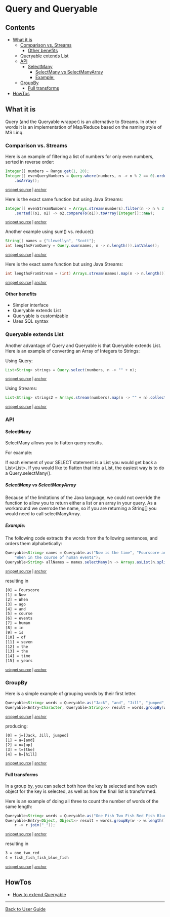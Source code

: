<a id="top"></a>

# Query and Queryable

<!-- toc -->
## Contents

  * [What it is](#what-it-is)
    * [Comparison vs. Streams](#comparison-vs-streams)
      * [Other benefits](#other-benefits)
    * [Queryable extends List](#queryable-extends-list)
    * [API](#api)
      * [SelectMany](#selectmany)
        * [SelectMany vs SelectManyArray](#selectmany-vs-selectmanyarray)
        * [Example:](#example)
    * [GroupBy](#groupby)
      * [Full transforms](#full-transforms)
  * [HowTos](#howtos)<!-- endToc -->

## What it is
Query (and the Queryable wrapper) is an alternative to Streams. In other words it is an implementation of Map/Reduce 
based on the naming style of MS Linq.

### Comparison vs. Streams
Here is an example of filtering a list of numbers for only even numbers, sorted in reverse order:

<!-- snippet: query_example -->
<a id='snippet-query_example'></a>
```java
Integer[] numbers = Range.get(1, 20);
Integer[] evenQueryNumbers = Query.where(numbers, n -> n % 2 == 0).orderBy(OrderBy.Order.Descending, n -> n)
    .asArray();
```
<sup><a href='/approvaltests-util-tests/src/test/java/org/lambda/query/QueryTest.java#L37-L41' title='Snippet source file'>snippet source</a> | <a href='#snippet-query_example' title='Start of snippet'>anchor</a></sup>
<!-- endSnippet -->

Here is the exact same function but using Java Streams:

<!-- snippet: stream_example -->
<a id='snippet-stream_example'></a>
```java
Integer[] evenStreamNumbers = Arrays.stream(numbers).filter(n -> n % 2 == 0)
    .sorted((o1, o2) -> o2.compareTo(o1)).toArray(Integer[]::new);
```
<sup><a href='/approvaltests-util-tests/src/test/java/org/lambda/query/QueryTest.java#L42-L45' title='Snippet source file'>snippet source</a> | <a href='#snippet-stream_example' title='Start of snippet'>anchor</a></sup>
<!-- endSnippet -->

Another example using sum() vs. reduce():

<!-- snippet: query_sum_example -->
<a id='snippet-query_sum_example'></a>
```java
String[] names = {"Llewellyn", "Scott"};
int lengthsFromQuery = Query.sum(names, n -> n.length()).intValue();
```
<sup><a href='/approvaltests-util-tests/src/test/java/org/lambda/query/QueryTest.java#L49-L52' title='Snippet source file'>snippet source</a> | <a href='#snippet-query_sum_example' title='Start of snippet'>anchor</a></sup>
<!-- endSnippet -->

Here is the exact same function but using Java Streams:

<!-- snippet: stream_sum_example -->
<a id='snippet-stream_sum_example'></a>
```java
int lengthsFromStream = (int) Arrays.stream(names).map(n -> n.length()).reduce(0, (a, b) -> a + b);
```
<sup><a href='/approvaltests-util-tests/src/test/java/org/lambda/query/QueryTest.java#L53-L55' title='Snippet source file'>snippet source</a> | <a href='#snippet-stream_sum_example' title='Start of snippet'>anchor</a></sup>
<!-- endSnippet -->

#### Other benefits
* Simpler interface
* Queryable<T> extends List<T>
* Queryable is customizable
* Uses SQL syntax

### Queryable extends List
Another advantage of Query and Queryable is that Queryable extends List. Here is an example of converting
an Array of Integers to Strings:

Using Query:
<!-- snippet: list_is_queryable -->
<a id='snippet-list_is_queryable'></a>
```java
List<String> strings = Query.select(numbers, n -> "" + n);
```
<sup><a href='/approvaltests-util-tests/src/test/java/org/lambda/query/QueryTest.java#L60-L62' title='Snippet source file'>snippet source</a> | <a href='#snippet-list_is_queryable' title='Start of snippet'>anchor</a></sup>
<!-- endSnippet -->

Using Streams:
<!-- snippet: list_from_stream -->
<a id='snippet-list_from_stream'></a>
```java
List<String> strings2 = Arrays.stream(numbers).map(n -> "" + n).collect(Collectors.toList());
```
<sup><a href='/approvaltests-util-tests/src/test/java/org/lambda/query/QueryTest.java#L63-L65' title='Snippet source file'>snippet source</a> | <a href='#snippet-list_from_stream' title='Start of snippet'>anchor</a></sup>
<!-- endSnippet -->

### API

#### SelectMany

SelectMany allows you to flatten query results.

For example:  

If each element of your SELECT statement is a List<String> you would get back a List<List<String>>. If you would like to flatten that into a List<String>, the easiest way is to do a Query.selectMany(). 

##### SelectMany vs SelectManyArray

Because of the limitations of the Java language, we could not override the function to allow you to return either a list or an array in your query. As a workaround we overrode the name, so if you are returning a String[] you would need to call selectManyArray.

##### Example:

The following code extracts the words from the following sentences, and orders them alphabetically:

<!-- snippet: queryable_select_many -->
<a id='snippet-queryable_select_many'></a>
```java
Queryable<String> names = Queryable.as("Now is the time", "Fourscore and seven years ago",
    "When in the course of human events");
Queryable<String> allNames = names.selectMany(n -> Arrays.asList(n.split(" "))).orderBy(n -> n);
```
<sup><a href='/approvaltests-util-tests/src/test/java/org/lambda/query/QueryableTest.java#L143-L147' title='Snippet source file'>snippet source</a> | <a href='#snippet-queryable_select_many' title='Start of snippet'>anchor</a></sup>
<!-- endSnippet -->

resulting in

<!-- snippet: QueryableTest.testSelectManyCharacters.approved.txt -->
<a id='snippet-QueryableTest.testSelectManyCharacters.approved.txt'></a>
```txt
[0] = Fourscore
[1] = Now
[2] = When
[3] = ago
[4] = and
[5] = course
[6] = events
[7] = human
[8] = in
[9] = is
[10] = of
[11] = seven
[12] = the
[13] = the
[14] = time
[15] = years
```
<sup><a href='/approvaltests-util-tests/src/test/java/org/lambda/query/QueryableTest.testSelectManyCharacters.approved.txt#L1-L16' title='Snippet source file'>snippet source</a> | <a href='#snippet-QueryableTest.testSelectManyCharacters.approved.txt' title='Start of snippet'>anchor</a></sup>
<!-- endSnippet -->


### GroupBy

Here is a simple example of grouping words by their first letter.
<!-- snippet: group_by_key -->
<a id='snippet-group_by_key'></a>
```java
Queryable<String> words = Queryable.as("Jack", "and", "Jill", "jumped", "up", "the", "hill");
Queryable<Entry<Character, Queryable<String>>> result = words.groupBy(w -> w.toLowerCase().charAt(0));
```
<sup><a href='/approvaltests-util-tests/src/test/java/org/lambda/query/QueryableTest.java#L153-L156' title='Snippet source file'>snippet source</a> | <a href='#snippet-group_by_key' title='Start of snippet'>anchor</a></sup>
<!-- endSnippet -->
producing:
<!-- snippet: QueryableTest.testGroupBy.approved.txt -->
<a id='snippet-QueryableTest.testGroupBy.approved.txt'></a>
```txt
[0] = j=[Jack, Jill, jumped]
[1] = a=[and]
[2] = u=[up]
[3] = t=[the]
[4] = h=[hill]
```
<sup><a href='/approvaltests-util-tests/src/test/java/org/lambda/query/QueryableTest.testGroupBy.approved.txt#L1-L5' title='Snippet source file'>snippet source</a> | <a href='#snippet-QueryableTest.testGroupBy.approved.txt' title='Start of snippet'>anchor</a></sup>
<!-- endSnippet -->

#### Full transforms

In a group by, you can select both how the key is selected and how each object for the key is selected,
as well as how the final list is transformed.

Here is an example of doing all three to count the number of words of the same length:
<!-- snippet: group_by_full -->
<a id='snippet-group_by_full'></a>
```java
Queryable<String> words = Queryable.as("One Fish Two Fish Red Fish Blue Fish".split(" "));
Queryable<Entry<Object, Object>> result = words.groupBy(w -> w.length(), w -> w.toLowerCase(),
    r -> r.join("_"));
```
<sup><a href='/approvaltests-util-tests/src/test/java/org/lambda/query/QueryableTest.java#L176-L180' title='Snippet source file'>snippet source</a> | <a href='#snippet-group_by_full' title='Start of snippet'>anchor</a></sup>
<!-- endSnippet -->
resulting in
<!-- snippet: QueryableTest.testGroupByCombineWordsOfSimilarLengths.approved.txt -->
<a id='snippet-QueryableTest.testGroupByCombineWordsOfSimilarLengths.approved.txt'></a>
```txt
3 = one_two_red
4 = fish_fish_fish_blue_fish
```
<sup><a href='/approvaltests-util-tests/src/test/java/org/lambda/query/QueryableTest.testGroupByCombineWordsOfSimilarLengths.approved.txt#L1-L2' title='Snippet source file'>snippet source</a> | <a href='#snippet-QueryableTest.testGroupByCombineWordsOfSimilarLengths.approved.txt' title='Start of snippet'>anchor</a></sup>
<!-- endSnippet -->

## HowTos
* [How to extend Queryable](../how_to/ExtendQueryable.md#top)


---

[Back to User Guide](README.md#top)
